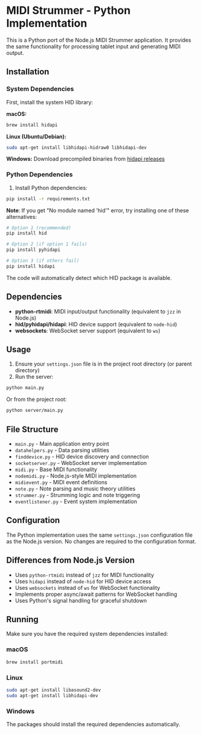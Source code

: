 # MIDI Strummer - Python Implementation

This is a Python port of the Node.js MIDI Strummer application. It provides the same functionality for processing tablet input and generating MIDI output.

## Installation

### System Dependencies

First, install the system HID library:

**macOS:**
```bash
brew install hidapi
```

**Linux (Ubuntu/Debian):**
```bash
sudo apt-get install libhidapi-hidraw0 libhidapi-dev
```

**Windows:**
Download precompiled binaries from [hidapi releases](https://github.com/libusb/hidapi/releases)

### Python Dependencies

1. Install Python dependencies:
```bash
pip install -r requirements.txt
```

**Note**: If you get "No module named 'hid'" error, try installing one of these alternatives:
```bash
# Option 1 (recommended)
pip install hid

# Option 2 (if option 1 fails)
pip install pyhidapi

# Option 3 (if others fail)
pip install hidapi
```

The code will automatically detect which HID package is available.

## Dependencies

- **python-rtmidi**: MIDI input/output functionality (equivalent to `jzz` in Node.js)
- **hid/pyhidapi/hidapi**: HID device support (equivalent to `node-hid`)
- **websockets**: WebSocket server support (equivalent to `ws`)

## Usage

1. Ensure your `settings.json` file is in the project root directory (or parent directory)
2. Run the server:
```bash
python main.py
```

Or from the project root:
```bash
python server/main.py
```

## File Structure

- `main.py` - Main application entry point
- `datahelpers.py` - Data parsing utilities
- `finddevice.py` - HID device discovery and connection
- `socketserver.py` - WebSocket server implementation
- `midi.py` - Base MIDI functionality
- `nodemidi.py` - Node.js-style MIDI implementation
- `midievent.py` - MIDI event definitions
- `note.py` - Note parsing and music theory utilities
- `strummer.py` - Strumming logic and note triggering
- `eventlistener.py` - Event system implementation

## Configuration

The Python implementation uses the same `settings.json` configuration file as the Node.js version. No changes are required to the configuration format.

## Differences from Node.js Version

- Uses `python-rtmidi` instead of `jzz` for MIDI functionality
- Uses `hidapi` instead of `node-hid` for HID device access
- Uses `websockets` instead of `ws` for WebSocket functionality
- Implements proper async/await patterns for WebSocket handling
- Uses Python's signal handling for graceful shutdown

## Running

Make sure you have the required system dependencies installed:

### macOS
```bash
brew install portmidi
```

### Linux
```bash
sudo apt-get install libasound2-dev
sudo apt-get install libhidapi-dev
```

### Windows
The packages should install the required dependencies automatically.

